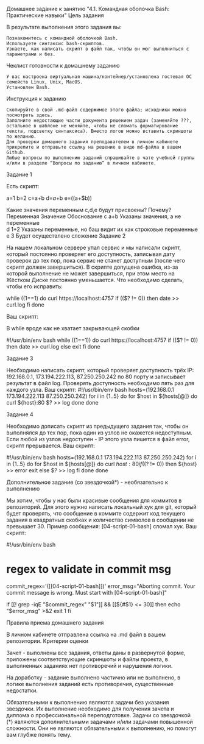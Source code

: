 Домашнее задание к занятию "4.1. Командная оболочка Bash: Практические навыки"
Цель задания

В результате выполнения этого задания вы:

    Познакомитесь с командной оболочкой Bash.
    Используете синтаксис bash-скриптов.
    Узнаете, как написать скрипт в файл так, чтобы он мог выполниться с параметрами и без.

Чеклист готовности к домашнему заданию

    У вас настроена виртуальная машина/контейнер/установлена гостевая ОС семейств Linux, Unix, MacOS.
    Установлен Bash.

Инструкция к заданию

    Скопируйте в свой .md-файл содержимое этого файла; исходники можно посмотреть здесь.
    Заполните недостающие части документа решением задач (заменяйте ???, остальное в шаблоне не меняйте, чтобы не сломать форматирование текста, подсветку синтаксиса). Вместо логов можно вставить скриншоты по желанию.
    Для проверки домашнего задания преподавателем в личном кабинете прикрепите и отправьте ссылку на решение в виде md-файла в вашем Github.
    Любые вопросы по выполнению заданий спрашивайте в чате учебной группы и/или в разделе “Вопросы по заданию” в личном кабинете.

Задание 1

Есть скрипт:

a=1
b=2
c=a+b
d=$a+$b
e=$(($a+$b))

Какие значения переменным c,d,e будут присвоены? Почему?
Переменная 	Значение 	Обоснование
c 		a+b		Указаны значения, а не переменные 	
d 		1+2 		Указаны переменные, но баш видит их как строковые переменные
e 		3 		Будет осуществлено сложение 
Задание 2

На нашем локальном сервере упал сервис и мы написали скрипт, который постоянно проверяет его доступность, записывая дату проверок до тех пор, пока сервис не станет доступным (после чего скрипт должен завершиться). В скрипте допущена ошибка, из-за которой выполнение не может завершиться, при этом место на Жёстком Диске постоянно уменьшается. Что необходимо сделать, чтобы его исправить:

while ((1==1)
do
	curl https://localhost:4757
	if (($? != 0))
	then
		date >> curl.log
	fi
done

Ваш скрипт:

В while вроде как не хватает закрывающей скобки

#!/usr/bin/env bash
while ((1==1))
do
	curl https://localhost:4757
	if (($? != 0))
	then
		date >> curl.log
	else
		exit
	fi
done


Задание 3

Необходимо написать скрипт, который проверяет доступность трёх IP: 192.168.0.1, 173.194.222.113, 87.250.250.242 по 80 порту и записывает результат в файл log. Проверять доступность необходимо пять раз для каждого узла.
Ваш скрипт:
#!/usr/bin/env bash
hosts=(192.168.0.1 173.194.222.113 87.250.250.242)
for i in {1..5}
do
	for $host in ${hosts[@]}
	do
		curl ${host}:80
		$? >> log
	done
done

Задание 4

Необходимо дописать скрипт из предыдущего задания так, чтобы он выполнялся до тех пор, пока один из узлов не окажется недоступным. Если любой из узлов недоступен - IP этого узла пишется в файл error, скрипт прерывается.
Ваш скрипт:

#!/usr/bin/env bash
hosts=(192.168.0.1 173.194.222.113 87.250.250.242)
for i in {1..5}
do
	for $host in ${hosts[@]}
	do
		curl ${host}:80
		if (($? != 0)) 
		then
			${host} >> error
			exit
		else
			$? >> log
		fi
	done
done

Дополнительное задание (со звездочкой*) - необязательно к выполнению

Мы хотим, чтобы у нас были красивые сообщения для коммитов в репозиторий. Для этого нужно написать локальный хук для git, который будет проверять, что сообщение в коммите содержит код текущего задания в квадратных скобках и количество символов в сообщении не превышает 30. Пример сообщения: [04-script-01-bash] сломал хук.
Ваш скрипт:

#!/usr/bin/env bash

# regex to validate in commit msg
commit_regex='([[04-script-01-bash]])'
error_msg="Aborting commit. Your commit message is wrong. Must start with [04-script-01-bash]"

if [[! grep -iqE "$commit_regex" "$1"]] && [[${#$1} <= 30]]
then
    echo "$error_msg" >&2
    exit 1
fi

Правила приема домашнего задания

В личном кабинете отправлена ссылка на .md файл в вашем репозитории.
Критерии оценки

Зачет - выполнены все задания, ответы даны в развернутой форме, приложены соответствующие скриншоты и файлы проекта, в выполненных заданиях нет противоречий и нарушения логики.

На доработку - задание выполнено частично или не выполнено, в логике выполнения заданий есть противоречия, существенные недостатки.

Обязательными к выполнению являются задачи без указания звездочки. Их выполнение необходимо для получения зачета и диплома о профессиональной переподготовке. Задачи со звездочкой (*) являются дополнительными задачами и/или задачами повышенной сложности. Они не являются обязательными к выполнению, но помогут вам глубже понять тему.
